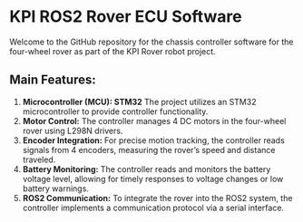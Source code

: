 # KPI ROS2 Rover ECU Software
Welcome to the GitHub repository for the chassis controller software for the four-wheel rover as part of the KPI Rover robot project.

## Main Features:
1. **Microcontroller (MCU): STM32** The project utilizes an STM32 microcontroller to provide controller functionality.
2. **Motor Control:** The controller manages 4 DC motors in the four-wheel rover using L298N drivers.
3. **Encoder Integration:** For precise motion tracking, the controller reads signals from 4 encoders, measuring the rover’s speed and distance traveled.
4. **Battery Monitoring:** The controller reads and monitors the battery voltage level, allowing for timely responses to voltage changes or low battery warnings.
5. **ROS2 Communication:** To integrate the rover into the ROS2 system, the controller implements a communication protocol via a serial interface.

